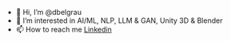 - 👋 Hi, I’m @dbelgrau
- 👀 I’m interested in AI/ML, NLP, LLM & GAN, Unity 3D & Blender
- 📫 How to reach me [Linkedin](https://www.linkedin.com/in/dominik-belgrau-069b83315/)

<!---
dbelgrau/dbelgrau is a ✨ special ✨ repository because its `README.md` (this file) appears on your GitHub profile.
You can click the Preview link to take a look at your changes.
--->
